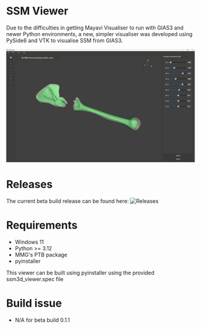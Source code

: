 # SSM Viewer
Due to the difficulties in getting Mayavi Visualiser to run with GIAS3 and newer Python environments, a new, simpler visualiser was developed using PySide6 and VTK to visualise SSM from GIAS3.

![ssm viewer beta 0.1.0](https://github.com/tedcty/mmg-doco/blob/main/Resources/Images/Screenshot%202025-10-20%20093206(ssm_viewer_beta_0.1.0).png)

# Releases
The current beta build release can be found here: ![Releases](https://github.com/tedcty/ssm_viewer/releases)

# Requirements
* Windows 11
* Python >= 3.12
* MMG's PTB package
* pyinstaller
  
This viewer can be built using pyinstaller using the provided ssm3d_viewer.spec file

# Build issue
* N/A for beta build 0.1.1
